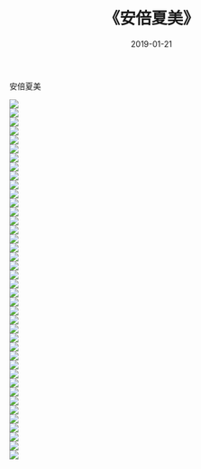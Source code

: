 ﻿---
layout: post
title:  《安倍夏美》
date:   2019-01-21
img: http://img.660000.xyz/Sharelink/唯美/2019/安倍夏美/000.jpg
categories: [美女, 清纯, 唯美]
---

安倍夏美

  ![](http://img.660000.xyz/Sharelink/唯美/2019/安倍夏美/001.jpg) <br> ![](http://img.660000.xyz/Sharelink/唯美/2019/安倍夏美/002.jpg) <br> ![](http://img.660000.xyz/Sharelink/唯美/2019/安倍夏美/003.jpg) <br> ![](http://img.660000.xyz/Sharelink/唯美/2019/安倍夏美/004.jpg) <br> ![](http://img.660000.xyz/Sharelink/唯美/2019/安倍夏美/005.jpg) <br> ![](http://img.660000.xyz/Sharelink/唯美/2019/安倍夏美/006.jpg) <br> ![](http://img.660000.xyz/Sharelink/唯美/2019/安倍夏美/007.jpg) <br> ![](http://img.660000.xyz/Sharelink/唯美/2019/安倍夏美/008.jpg) <br> ![](http://img.660000.xyz/Sharelink/唯美/2019/安倍夏美/009.jpg) <br> ![](http://img.660000.xyz/Sharelink/唯美/2019/安倍夏美/010.jpg) <br> ![](http://img.660000.xyz/Sharelink/唯美/2019/安倍夏美/011.jpg) <br> ![](http://img.660000.xyz/Sharelink/唯美/2019/安倍夏美/012.jpg) <br> ![](http://img.660000.xyz/Sharelink/唯美/2019/安倍夏美/013.jpg) <br> ![](http://img.660000.xyz/Sharelink/唯美/2019/安倍夏美/014.jpg) <br> ![](http://img.660000.xyz/Sharelink/唯美/2019/安倍夏美/015.jpg) <br> ![](http://img.660000.xyz/Sharelink/唯美/2019/安倍夏美/016.jpg) <br> ![](http://img.660000.xyz/Sharelink/唯美/2019/安倍夏美/017.jpg) <br> ![](http://img.660000.xyz/Sharelink/唯美/2019/安倍夏美/018.jpg) <br> ![](http://img.660000.xyz/Sharelink/唯美/2019/安倍夏美/019.jpg) <br> ![](http://img.660000.xyz/Sharelink/唯美/2019/安倍夏美/020.jpg) <br> ![](http://img.660000.xyz/Sharelink/唯美/2019/安倍夏美/021.jpg) <br> ![](http://img.660000.xyz/Sharelink/唯美/2019/安倍夏美/022.jpg) <br> ![](http://img.660000.xyz/Sharelink/唯美/2019/安倍夏美/023.jpg) <br> ![](http://img.660000.xyz/Sharelink/唯美/2019/安倍夏美/024.jpg) <br> ![](http://img.660000.xyz/Sharelink/唯美/2019/安倍夏美/025.jpg) <br> ![](http://img.660000.xyz/Sharelink/唯美/2019/安倍夏美/026.jpg) <br> ![](http://img.660000.xyz/Sharelink/唯美/2019/安倍夏美/027.jpg) <br> ![](http://img.660000.xyz/Sharelink/唯美/2019/安倍夏美/028.jpg) <br> ![](http://img.660000.xyz/Sharelink/唯美/2019/安倍夏美/029.jpg) <br> ![](http://img.660000.xyz/Sharelink/唯美/2019/安倍夏美/030.jpg) <br> ![](http://img.660000.xyz/Sharelink/唯美/2019/安倍夏美/031.jpg) <br> ![](http://img.660000.xyz/Sharelink/唯美/2019/安倍夏美/032.jpg) <br> ![](http://img.660000.xyz/Sharelink/唯美/2019/安倍夏美/033.jpg) <br> ![](http://img.660000.xyz/Sharelink/唯美/2019/安倍夏美/034.jpg) <br> ![](http://img.660000.xyz/Sharelink/唯美/2019/安倍夏美/035.jpg) <br> ![](http://img.660000.xyz/Sharelink/唯美/2019/安倍夏美/036.jpg) <br> ![](http://img.660000.xyz/Sharelink/唯美/2019/安倍夏美/037.jpg) <br> ![](http://img.660000.xyz/Sharelink/唯美/2019/安倍夏美/038.jpg) <br> ![](http://img.660000.xyz/Sharelink/唯美/2019/安倍夏美/039.jpg) <br> ![](http://img.660000.xyz/Sharelink/唯美/2019/安倍夏美/040.jpg) <br>